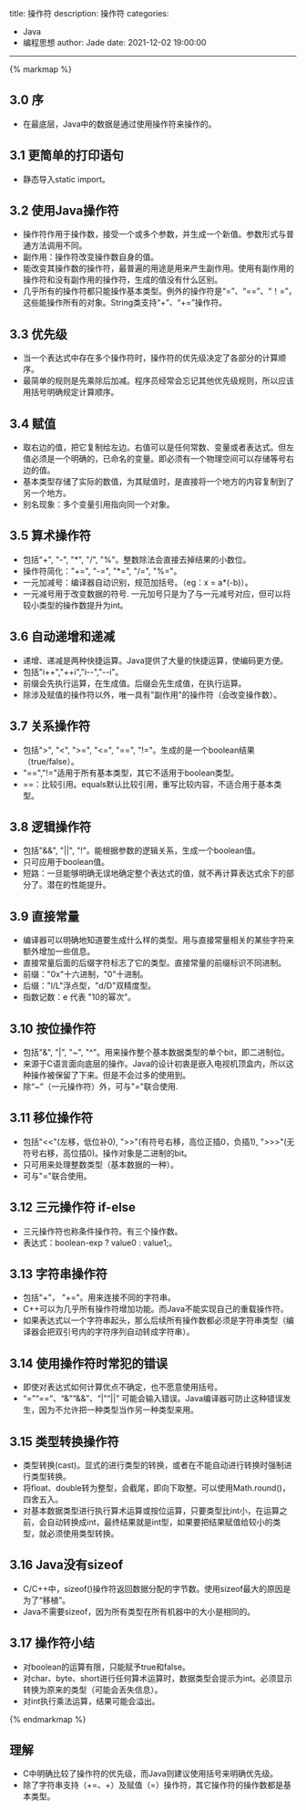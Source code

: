 title: 操作符
description: 操作符
categories: 
  - Java
  - 编程思想
author: Jade
date: 2021-12-02 19:00:00
---

{% markmap %}

## 3.0 序
- 在最底层，Java中的数据是通过使用操作符来操作的。

## 3.1 更简单的打印语句
- 静态导入static import。

## 3.2 使用Java操作符
- 操作符作用于操作数，接受一个或多个参数，并生成一个新值。参数形式与普通方法调用不同。
- 副作用：操作符改变操作数自身的值。
- 能改变其操作数的操作符，最普遍的用途是用来产生副作用。使用有副作用的操作符和没有副作用的操作符，生成的值没有什么区别。
- 几乎所有的操作符都只能操作基本类型。例外的操作符是“=”、“==”、“！=”，这些能操作所有的对象。String类支持“+”、“+=”操作符。

## 3.3 优先级
- 当一个表达式中存在多个操作符时，操作符的优先级决定了各部分的计算顺序。 
- 最简单的规则是先乘除后加减。程序员经常会忘记其他优先级规则，所以应该用括号明确规定计算顺序。

## 3.4 赋值
- 取右边的值，把它复制给左边。右值可以是任何常数、变量或者表达式。但左值必须是一个明确的，已命名的变量。即必须有一个物理空间可以存储等号右边的值。
- 基本类型存储了实际的数值，为其赋值时，是直接将一个地方的内容复制到了另一个地方。
- 别名现象：多个变量引用指向同一个对象。

## 3.5 算术操作符
- 包括"+", "-", "*", "/", "%"。整数除法会直接去掉结果的小数位。
- 操作符简化："+=", "-=", "*=", "/=", "%="。
- 一元加减号：编译器自动识别，规范加括号。（eg：x = a*(-b)）。
- 一元减号用于改变数据的符号. 一元加号只是为了与一元减号对应，但可以将较小类型的操作数提升为int。

## 3.6 自动递增和递减
- 递增、递减是两种快捷运算。Java提供了大量的快捷运算，使编码更方便。
- 包括"i++","++i","i--","--i"。
- 前缀会先执行运算，在生成值。后缀会先生成值，在执行运算。
- 除涉及赋值的操作符以外，唯一具有"副作用"的操作符（会改变操作数）。

## 3.7 关系操作符
- 包括">", "<", ">=", "<=", "==", "!="。生成的是一个boolean结果（true/false）。
- "==","!="适用于所有基本类型，其它不适用于boolean类型。
- ==：比较引用。equals默认比较引用，重写比较内容，不适合用于基本类型。

## 3.8 逻辑操作符
- 包括"&&", "||", "!"。能根据参数的逻辑关系，生成一个boolean值。
- 只可应用于boolean值。
- 短路：一旦能够明确无误地确定整个表达式的值，就不再计算表达式余下的部分了。潜在的性能提升。

## 3.9 直接常量
- 编译器可以明确地知道要生成什么样的类型。用与直接常量相关的某些字符来额外增加一些信息。
- 直接常量后面的后缀字符标志了它的类型。直接常量的前缀标识不同进制。
- 前缀："0x"十六进制，"0"十进制。
- 后缀："l/L"浮点型，"d/D"双精度型。
- 指数记数：e 代表 "10的幂次"。

## 3.10 按位操作符
- 包括"&", "|", "\~", "^"。用来操作整个基本数据类型的单个bit，即二进制位。
- 来源于C语言面向底层的操作。Java的设计初衷是嵌入电视机顶盒内，所以这种操作被保留了下来。但是不会过多的使用到。
- 除“~”（一元操作符）外，可与"="联合使用.

## 3.11 移位操作符
- 包括"<<"(左移，低位补0), ">>"(有符号右移，高位正插0，负插1), ">>>"(无符号右移，高位插0)。操作对象是二进制的bit。
- 只可用来处理整数类型（基本数据的一种）。
- 可与"="联合使用。

## 3.12 三元操作符 if-else
- 三元操作符也称条件操作符。有三个操作数。
- 表达式：boolean-exp ? value0 : value1;。

## 3.13 字符串操作符
- 包括"+"， "+="。用来连接不同的字符串。
- C++可以为几乎所有操作符增加功能。而Java不能实现自己的重载操作符。
- 如果表达式以一个字符串起头，那么后续所有操作数都必须是字符串类型（编译器会把双引号内的字符序列自动转成字符串）。

## 3.14 使用操作符时常犯的错误
- 即使对表达式如何计算优点不确定，也不愿意使用括号。
- “=”“==”、“&”“&&”、“|”“||” 可能会输入错误。Java编译器可防止这种错误发生，因为不允许把一种类型当作另一种类型来用。

## 3.15 类型转换操作符
- 类型转换(cast)。显式的进行类型的转换，或者在不能自动进行转换时强制进行类型转换。
- 将float、double转为整型，会截尾，即向下取整。可以使用Math.round()，四舍五入。
- 对基本数据类型进行执行算术运算或按位运算，只要类型比int小，在运算之前，会自动转换成int，最终结果就是int型，如果要把结果赋值给较小的类型，就必须使用类型转换。

## 3.16 Java没有sizeof
- C/C++中，sizeof()操作符返回数据分配的字节数。使用sizeof最大的原因是为了“移植”。
- Java不需要sizeof，因为所有类型在所有机器中的大小是相同的。

## 3.17 操作符小结
- 对boolean的运算有限，只能赋予true和false。
- 对char、byte、short进行任何算术运算时，数据类型会提示为int。必须显示转换为原来的类型（可能会丢失信息）。
- 对int执行乘法运算，结果可能会溢出。

{% endmarkmap %}

## 理解
- C中明确比较了操作符的优先级，而Java则建议使用括号来明确优先级。
- 除了字符串支持（+=、+）及赋值（=）操作符，其它操作符的操作数都是基本类型。
